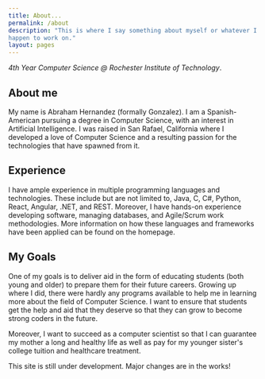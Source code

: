 ```yaml
---
title: About...
permalink: /about
description: "This is where I say something about myself or whatever I
happen to work on."
layout: pages
---
```


_4th Year Computer Science @ Rochester Institute of Technology_.

## About me #

My name is Abraham Hernandez (formally Gonzalez). I am a Spanish-American pursuing a degree in Computer Science, with an interest in Artificial Intelligence. I was raised in San Rafael, California where I developed a love of Computer Science and a resulting passion for the technologies that have spawned from it. 

## Experience #

I have ample experience in multiple programming languages and technologies. These include but are not limited to, Java, C, C#, Python, React, Angular, .NET, and REST. Moreover, I have hands-on experience developing software, managing databases, and Agile/Scrum work methodologies. More information on how these languages and frameworks have been applied can be found on the homepage.

## My Goals #

One of my goals is to deliver aid in the form of educating students (both young and older) to prepare them for their future careers. Growing up where I did, there were hardly any programs available to help me in learning more about the field of Computer Science. I want to ensure that students get the help and aid that they deserve so that they can grow to become strong coders in the future. 

Moreover, I want to succeed as a computer scientist so that I can guarantee my mother a long and healthy life as well as pay for my younger sister's college tuition and healthcare treatment. 

This site is still under development. Major changes are in the works!

